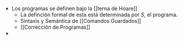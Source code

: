 - Los programas se definen bajo la [[terna de Hoare]]
	- La definción formal de esta está determinada por $S$, el programa.
	- Sintaxis y Semántica de [[Comandos Guardados]]
	- [[Corrección de Programas]]
-